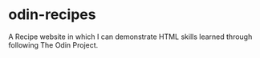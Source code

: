 # odin-recipes
A Recipe website in which I can demonstrate HTML skills learned through following The Odin Project.
